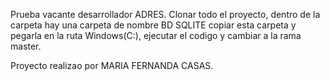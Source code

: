 Prueba vacante desarrollador ADRES.
Clonar todo el proyecto, dentro de la carpeta hay una carpeta de nombre BD SQLITE copiar esta carpeta y pegarla en la ruta Windows(C:), ejecutar el codigo y cambiar a la rama master.

Proyecto realizao por MARIA FERNANDA CASAS.

